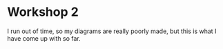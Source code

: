 # Workshop 2

I run out of time, so my diagrams are really poorly made, but this is what I have come up with so far.